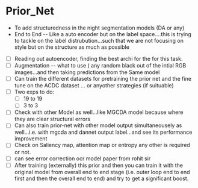 # Prior_Net

* To add structuredness in the night segmentation models (DA or any) 
* End to End -- Like a auto encoder but on the label space....this is trying to tackle on the label distrubution...such that we are not focusing on style but on the structure as much as possible 
- [ ] Reading out autoencoder, finding the best archi for the for this task. 
- [ ] Augmentation -- what to use ( any random black out of the intial RGB images...and then taking predictions from the Same model
- [ ] Can train the different datasets for pretraining the prior net and the fine tune on the ACDC dataset ... or anyother strategies (if suituable)
- [ ] Two exps to do: 
     - [ ] 19 to 19 
     - [ ] 3 to 3
- [ ] Check with other Model as well...like MGCDA model because where they are clear structural errors 
- [ ] Can also train prior-net with  other model output simultaneousely as well...i.e. with mgcda and dannet output label...and see its performance improvement 
- [ ] Check on Saliency map, attention map or entropy any other is required or not. 
- [ ] can see error correction ocr model paper from rohit sir 
- [ ] After training (externally) this prior and then you can train it with the original model from overall end to end stage (i.e. outer loop end to end first and then the overall end to end) and try to get a significant boost. 
